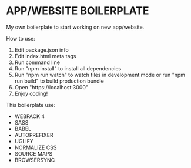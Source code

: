 # APP/WEBSITE BOILERPLATE

My own boilerplate to start working on new app/website.

How to use:
1) Edit package.json info
2) Edit index.html meta tags
3) Run command line
4) Run "npm install" to install all dependencies
5) Run "npm run watch" to watch files in development mode or run "npm run build" to build production bundle
6) Open "https://localhost:3000"
7) Enjoy coding!

This boilerplate use:
- WEBPACK 4
- SASS
- BABEL
- AUTOPREFIXER
- UGLIFY
- NORMALIZE CSS
- SOURCE MAPS
- BROWSERSYNC
